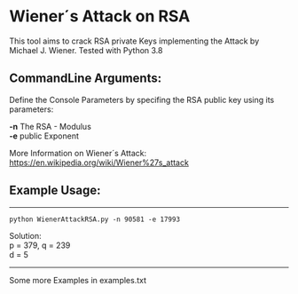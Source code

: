 # Wiener´s Attack on RSA
This tool aims to crack RSA private Keys implementing the Attack by Michael J. Wiener.
Tested with Python 3.8

## CommandLine Arguments:
Define the Console Parameters by specifing the RSA public key using its parameters:  
  
  **-n** The RSA - Modulus   
  **-e** public Exponent
    
  More Information on Wiener´s Attack:  
  https://en.wikipedia.org/wiki/Wiener%27s_attack  
  
## Example Usage:
----------------------------------
```python WienerAttackRSA.py -n 90581 -e 17993```  

  Solution:  
  p = 379, q = 239  
  d = 5

----------------------------------

Some more Examples in examples.txt
